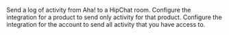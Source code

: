 Send a log of activity from Aha! to a HipChat room. Configure the integration for a product to send only activity for that product. Configure the integration for the account to send all activity that you have access to.